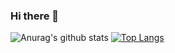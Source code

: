 ### Hi there 👋
![Anurag's github stats](https://github-readme-stats.vercel.app/api?username=AntonMZ&show_icons=true&hide_border=0)
[![Top Langs](https://github-readme-stats.vercel.app/api/top-langs/?username=AntonMZ&layout=compact)](https://github.com/anuraghazra/github-readme-stats)
